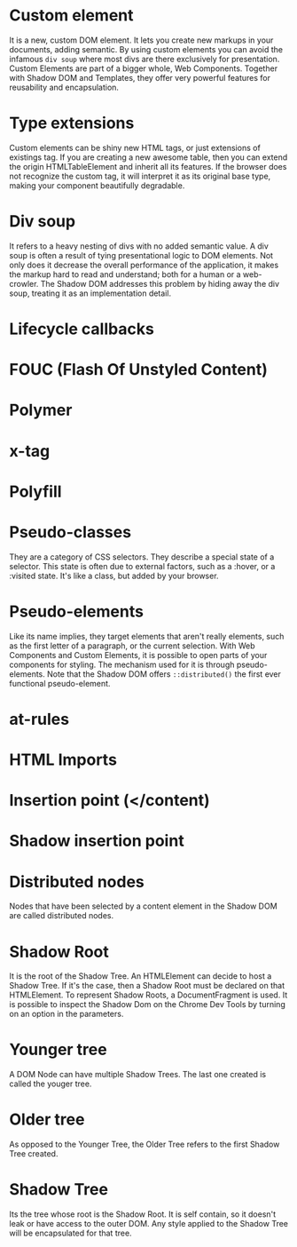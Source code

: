 # Custom element
It is a new, custom DOM element. It lets you create new markups in your documents, adding semantic. By using custom elements you can avoid the infamous `div soup` where most divs are there exclusively for presentation. Custom Elements are part of a bigger whole, Web Components. Together with Shadow DOM and Templates, they offer very powerful features for reusability and encapsulation.

# Type extensions
Custom elements can be shiny new HTML tags, or just extensions of existings tag. If you are creating a new awesome table, then you can extend the origin HTMLTableElement and inherit all its features. If the browser does not recognize the custom tag, it will interpret it as its original base type, making your component beautifully degradable.

# Div soup
It refers to a heavy nesting of divs with no added semantic value. A div soup is often a result of tying presentational logic to DOM elements. Not only does it decrease the overall performance of the application, it makes the markup hard to read and understand; both for a human or a web-crowler. The Shadow DOM addresses this problem by hiding away the div soup, treating it as an implementation detail.

# Lifecycle callbacks

# FOUC (Flash Of Unstyled Content)

# Polymer

# x-tag

# Polyfill

# Pseudo-classes
They are a category of CSS selectors. They describe a special state of a selector. This state is often due to external factors, such as a :hover, or a :visited state. It's like a class, but added by your browser.

# Pseudo-elements
Like its name implies, they target elements that aren't really elements, such as the first letter of a paragraph, or the current selection. With Web Components and Custom Elements, it is possible to open parts of your components for styling. The mechanism used for it is through pseudo-elements. Note that the Shadow DOM offers `::distributed()` the first ever functional pseudo-element.

# at-rules

# HTML Imports

# Insertion point (<content></content)

# Shadow insertion point

# Distributed nodes
Nodes that have been selected by a content element in the Shadow DOM are called distributed nodes.

# Shadow Root
It is the root of the Shadow Tree. An HTMLElement can decide to host a Shadow Tree. If it's the case, then a Shadow Root must be declared on that HTMLElement. To represent Shadow Roots, a DocumentFragment is used. It is possible to inspect the Shadow Dom on the Chrome Dev Tools by turning on an option in the parameters.

# Younger tree
A DOM Node can have multiple Shadow Trees. The last one created is called the youger tree.

# Older tree
As opposed to the Younger Tree, the Older Tree refers to the first Shadow Tree created.

# Shadow Tree
Its the tree whose root is the Shadow Root. It is self contain, so it doesn't leak or have access to the outer DOM. Any style applied to the Shadow Tree will be encapsulated for that tree.